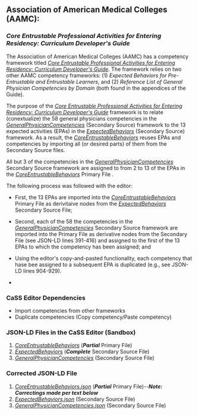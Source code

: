 ## Association of American Medical Colleges (AAMC):
### *Core Entrustable Professional Activities for Entering Residency: Curriculum Developer's Guide*

The Association of American Medical Colleges (AAMC) has a competency framework titled [*Core Entrustable Professional Activities for Entering Residency: Curriculum Developer's Guide*](https://store.aamc.org/downloadable/download/sample/sample_id/63/%20). The framework relies on two other AAMC competency frameworks: (1) *Expected Behaviors for Pre-Entrustable and Entrustable Learners*, and (2) *Reference List of General Physician Competencies by Domain* (both found in the appendices of the Guide).

The purpose of the [*Core Entrustable Professional Activities for Entering Residency: Curriculum Developer's Guide*](https://store.aamc.org/downloadable/download/sample/sample_id/63/%20) framework is to relate (conextualize) the 58 general physicians competencies in the [*GeneralPhysicianCompetencies*](https://sandbox.credentialengine.org/publisher/competencies/?frameworkctid=ce-8c2da966-9c5a-4d65-aa51-f2808ffab550) (Secondary Source) framework to the 13 expected activities (EPAs) in the [*ExpectedBehaviors*](https://sandbox.credentialengine.org/publisher/competencies/?frameworkctid=ce-56493611-b46b-4658-88d4-f80c0427f011) (Secondary Source) framework.  As a result, the [*CoreEntrustableBehaviors*](https://sandbox.credentialengine.org/publisher/competencies) reuses EPAs and competencies by importing all (or desired parts) of them from the Secondary Source files.

All but 3 of the competencies in the [*GeneralPhysicianCompetencies*](https://sandbox.credentialengine.org/publisher/competencies/?frameworkctid=ce-8c2da966-9c5a-4d65-aa51-f2808ffab550) Secondary Source framework are assigned to from 2 to 13 of the EPAs in the [*CoreEntrustableBehaviors*](https://sandbox.credentialengine.org/publisher/competencies) Primary File .

The following process was followed with the editor:

* First, the 13 EPAs are imported into the [*CoreEntrustableBehaviors*](https://sandbox.credentialengine.org/publisher/competencies) Primary File as derivitaive nodes from the [*ExpectedBehaviors*](https://sandbox.credentialengine.org/publisher/competencies/?frameworkctid=ce-56493611-b46b-4658-88d4-f80c0427f011) Secondary Source File;

* Second, each of the 58 the competencies in the [*GeneralPhysicianCompetencies*](https://sandbox.credentialengine.org/publisher/competencies/?frameworkctid=ce-8c2da966-9c5a-4d65-aa51-f2808ffab550) Secondary Source framework are imported into the Primary File as derivative nodes from the Secondary File (see JSON-LD lines 391-416) and assigned to the first of the 13 EPAs to which the competency has been assigned; and

* Using the editor's copy-and-pasted functionality, each competency that hase bee assigned to a subsequent EPA is duplicated (e.g., see JSON-LD lines 904-929). 
* 
### CaSS Editor Dependencies

* Import competencies from other frameworks
* Duplicate competencies (Copy competency/Paste competency)

### JSON-LD Files in the CaSS Editor (Sandbox)

1. [*CoreEntrustableBehaviors*](https://sandbox.credentialengine.org/publisher/competencies) (***Partial*** Primary File)
2. [*ExpectedBehaviors*](https://sandbox.credentialengine.org/publisher/competencies/?frameworkctid=ce-56493611-b46b-4658-88d4-f80c0427f011) (***Complete*** Secondary Source File)
3. [*GeneralPhysicianCompetencies*](https://sandbox.credentialengine.org/publisher/competencies/?frameworkctid=ce-8c2da966-9c5a-4d65-aa51-f2808ffab550) (Secondary Source File)

### Corrected JSON-LD File

1. [*CoreEntrustableBehaviors.json*](https://github.com/stuartasutton/medbiquitous/blob/main/CoreEntrustableBehaviors.json) (***Partial*** Primary File)--***Note: Correctings made per text below***
2. [*ExpectedBehaviors.json*](https://github.com/stuartasutton/medbiquitous/blob/main/ExpectedBehaviors.json) (Secondary Source File)
3. [*GeneralPhysicianCompetencies.json*](https://github.com/stuartasutton/medbiquitous/blob/main/GeneralPhysicianCompetencies.json) (Secondary Source File)
